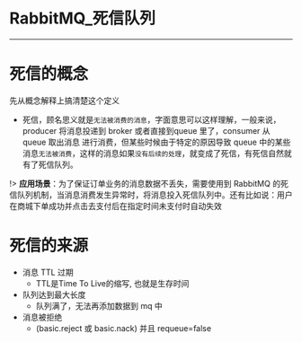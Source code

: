 #	RabbitMQ_死信队列

--------

#   死信的概念

先从概念解释上搞清楚这个定义

+   死信，顾名思义就是`无法被消费的消息`，字面意思可以这样理解，一般来说，producer 将消息投递到 broker 或者直接到queue 里了，consumer 从 queue 取出消息 进行消费，但某些时候由于特定的原因导致 queue 中的某些消息`无法被消费`，这样的消息如果`没有后续的处理`，就变成了死信，有死信自然就有了死信队列。

!>  **应用场景**：为了保证订单业务的消息数据不丢失，需要使用到 RabbitMQ 的死信队列机制，当消息消费发生异常时，将消息投入死信队列中。还有比如说：用户在商城下单成功并点击去支付后在指定时间未支付时自动失效

#   死信的来源

+   消息 TTL 过期
    -   TTL是Time To Live的缩写, 也就是生存时间
+   队列达到最大长度
    -   队列满了，无法再添加数据到 mq 中
+   消息被拒绝
    -   (basic.reject 或 basic.nack) 并且 requeue=false